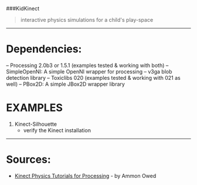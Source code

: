 ###KidKinect
>interactive physics simulations for a child's play-space
________________________




Dependencies:
=============
– Processing 2.0b3 or 1.5.1 (examples tested & working with both)
– SimpleOpenNI: A simple OpenNI wrapper for processing
– v3ga blob detection library
– Toxiclibs 020 (examples tested & working with 021 as well)
– PBox2D: A simple JBox2D wrapper library




EXAMPLES
=========
1. Kinect-Silhouette
	- verify the Kinect installation



__________________________

Sources:
=========
- [Kinect Physics Tutorials for Processing](http://www.creativeapplications.net/processing/kinect-physics-tutorial-for-processing/) - by Ammon Owed